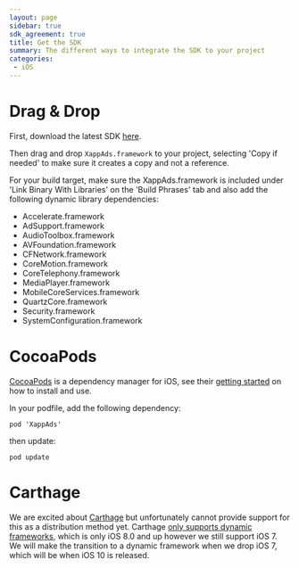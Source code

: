 ```yaml
---
layout: page
sidebar: true
sdk_agreement: true
title: Get the SDK
summary: The different ways to integrate the SDK to your project
categories:
 - iOS
---
```


# Drag & Drop

First, download the latest SDK [here](/ios/sdk/download).

Then drag and drop `XappAds.framework` to your project, selecting 'Copy if needed' to make sure it creates a copy and not a reference.

For your build target, make sure the XappAds.framework is included under 'Link Binary With Libraries' on the 'Build Phrases' tab and also add the following dynamic library dependencies:

 *  Accelerate.framework
 *  AdSupport.framework
 *  AudioToolbox.framework
 *  AVFoundation.framework
 *  CFNetwork.framework
 *  CoreMotion.framework
 *  CoreTelephony.framework
 *  MediaPlayer.framework
 *  MobileCoreServices.framework
 *  QuartzCore.framework
 *  Security.framework
 *  SystemConfiguration.framework

# CocoaPods

[CocoaPods](https://cocoapods.org/) is a dependency manager for iOS, see their [getting started](https://guides.cocoapods.org/using/getting-started.html) on how to install and use.

In your podfile, add the following dependency:

```
pod 'XappAds'
```

then update:

```
pod update
```

# Carthage

We are excited about [Carthage](https://github.com/Carthage/Carthage) but unfortunately cannot provide support for this as a distribution method yet.  Carthage [only supports dynamic frameworks](https://github.com/Carthage/Carthage#supporting-carthage-for-your-framework), which is only iOS 8.0 and up however we still support iOS 7.  We will make the transition to a dynamic framework when we drop iOS 7, which will be when iOS 10 is released.  
